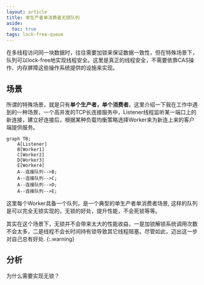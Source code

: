 ```yaml
---
layout: article
title: 单生产者单消费者无锁队列
aside:
  toc: true
tags: lock-free-queue
---
```


在多线程访问同一块数据时，往往需要加锁来保证数据一致性，但在特殊场景下，队列可以lock-free地实现线程安全。这里是真正的线程安全，不需要依靠CAS操作、内存屏障这些操作系统提供的设施来实现。
<!--more-->

## 场景
所谓的特殊场景，就是只有**单个生产者，单个消费者**。这里介绍一下我在工作中遇到的一种场景，一个高并发的TCP长连接服务中，Listener线程监听某一端口上的新连接，建立好连接后，根据某种负载均衡策略选择Worker来为新连上来的客户端提供服务。
```mermaid
graph TB;
    A[Listener]
    B[Worker1]
    C[Worker2]
    D[Worker3]
    E[Worker4]
    A--连接队列-->B;
    A--连接队列-->C;
    A--连接队列-->D;
    A--连接队列-->E;
```
这里每个Worker具备一个队列，是一个典型的单生产者单消费者场景, 这样的队列是可以完全无锁实现的，无锁的好处，提升性能，不会死锁等等。

其实在这个场景下，无锁并不会带来太大的性能收益，一是加锁解锁系统调用次数不会太多，二是线程不会长时间持有锁导致其它线程阻塞。尽管如此，迈出这一步对自己总有好处.
{:.warning}

## 分析
为什么需要实现无锁？
